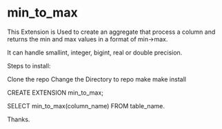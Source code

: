# min_to_max

This Extension is Used to create an aggregate that process a column and returns the min and max values in a format of min->max.

It can handle smallint, integer, bigint, real or double precision.

Steps to install:

Clone the repo
Change the Directory to repo
make
make install

CREATE EXTENSION min_to_max;

SELECT min_to_max(column_name) FROM table_name.

Thanks.
